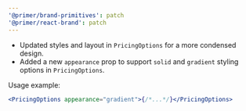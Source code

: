 ```yaml
---
'@primer/brand-primitives': patch
'@primer/react-brand': patch
---
```


- Updated styles and layout in `PricingOptions` for a more condensed design.
- Added a new `appearance` prop to support `solid` and `gradient` styling options in `PricingOptions`.

Usage example:

```jsx
<PricingOptions appearance="gradient">{/*...*/}</PricingOptions>
```

